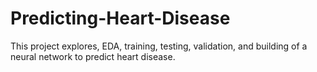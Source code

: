 # Predicting-Heart-Disease
This project explores, EDA, training, testing, validation, and building of a neural network to predict heart disease.
